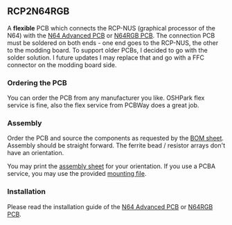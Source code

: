 RCP2N64RGB
---

A **flexible** PCB which connects the RCP-NUS (graphical processor of the N64) with the [N64 Advanced PCB](https://github.com/borti4938/n64adv_pcb) or [N64RGB PCB](https://github.com/borti4938/n64rgb_pcb).
The connection PCB must be soldered on both ends - one end goes to the RCP-NUS, the other to the modding board.
To support older PCBs, I decided to go with the solder solution.
I future updates I may replace that and go with a FFC connector on the modding board side.

### Ordering the PCB

You can order the PCB from any manufacturer you like.
OSHPark flex service is fine, also the flex service from PCBWay does a great job.


### Assembly

Order the PCB and source the components as requested by the [BOM sheet](./doc/RCP2N64RGB_BOM.xlsx).
Assembly should be straight forward.
The ferrite bead / resistor arrays don't have an orientation.

You may print the [assembly sheet](./doc/rcp2n64rgb_assembly_sheet_top.pdf) for your orientation.
If you use a PCBA service, you may use the provided [mounting file](./doc/rcp2n64rgb.mnt).

### Installation

Please read the installation guide of the [N64 Advanced PCB](https://github.com/borti4938/n64adv_pcb) or [N64RGB PCB](https://github.com/borti4938/n64rgb_pcb).

